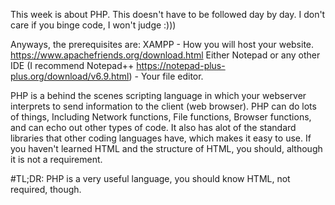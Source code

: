 This week is about PHP. This doesn't have to be followed day by day. I don't care if you binge code, I won't judge :)))

Anyways, the prerequisites are:
XAMPP - How you will host your website. https://www.apachefriends.org/download.html
Either Notepad or any other IDE (I recommend Notepad++ https://notepad-plus-plus.org/download/v6.9.html) - Your file editor.

PHP is a behind the scenes scripting language in which your webserver interprets to send information to the client (web browser).
PHP can do lots of things, Including Network functions, File functions, Browser functions, and can echo out other types of
code. It also has alot of the standard libraries that other coding languages have, which makes it easy to use.
If you haven't learned HTML and the structure of HTML, you should, although it is not a requirement.

#TL;DR:
PHP is a very useful language, you should know HTML, not required, though.
